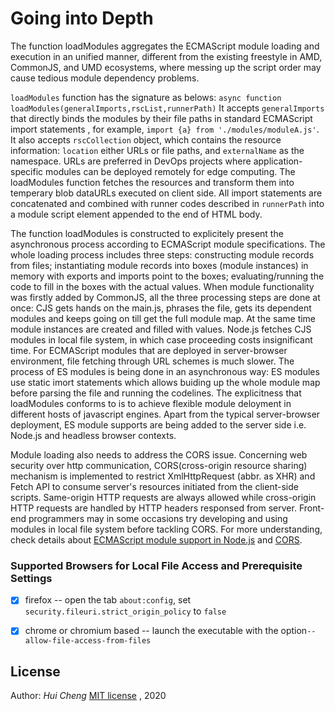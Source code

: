 # Going into Depth

The function loadModules aggregates the ECMAScript module loading and execution in an unified manner, different from the existing freestyle in AMD, CommonJS, and UMD ecosystems, where messing up the script order may cause tedious module dependency problems.

`loadModules` function has the signature as belows:
`async function loadModules(generalImports,rscList,runnerPath)`
It accepts `generalImports`  that directly binds the modules by their file paths in standard ECMAScript import statements , for example, `import {a} from './modules/moduleA.js'`. It also accepts `rscCollection` object, which contains the resource information: `location` either URLs or file paths, and `externalName` as the namespace. URLs are preferred in DevOps projects where application-specific modules can be deployed remotely for edge computing. The loadModules function fetches the resources and transform them into temperary blob dataURLs executed on client side. All import statements are concatenated and combined with runner codes described in `runnerPath` into a module script element appended to the end of HTML body. 

The function loadModules is constructed  to explicitely present  the asynchronous process according to ECMAScript module specifications. The whole loading process includes three steps: constructing module records from files; instantiating module records into boxes (module instances) in memory with exports and imports point to the boxes;  evaluating/running  the code to fill in the boxes with the actual values. When module functionality was firstly added by CommonJS, all the three processing steps are done at once: CJS gets hands on  the main.js, phrases the file, gets its dependent modules and keeps going on till get the full module map. At the same time module instances are created and filled with values. Node.js fetches CJS modules in local file system, in which case proceeding costs insignificant time. For ECMAScript modules that are deployed in server-browser environment, file fetching through URL schemes is much slower. The process of  ES modules is being done in an asynchronous way: ES modules use static imort statements which allows buiding up the whole module map before parsing the file and running the codelines. The explicitness that loadModules conforms to is to achieve flexible module deloyment in different hosts of javascript engines. Apart from the  typical server-browser deployment, ES module supports are being added to the server side i.e. Node.js and headless browser contexts. 

Module loading also needs to address the CORS issue. Concerning web security over http communication, CORS(cross-origin resource sharing) mechanism is implemented to restrict XmlHttpRequest (abbr. as XHR) and Fetch API to consume server's resources initiated from the client-side scripts. Same-origin HTTP requests are always allowed while cross-origin HTTP requests are handled by HTTP headers responsed from server. Front-end programmers may in some occasions try developing and using modules  in local file system before tackling CORS. For more understanding, check details about  [ECMAScript module support in Node.js](https://2ality.com/2019/04/nodejs-esm-impl.html) and [CORS]( https://developer.mozilla.org/en-US/docs/Web/HTTP/CORS).

### Supported Browsers for  Local File Access and Prerequisite Settings
- [x] firefox -- open the tab `about:config`, set `security.fileuri.strict_origin_policy` to `false`

- [x] chrome or chromium based -- launch the executable with the option`--allow-file-access-from-files`

## License
Author: *Hui Cheng*
[MIT license](./mitLicense.md) , 2020